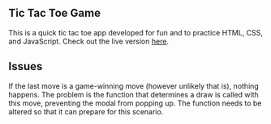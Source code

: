 ## Tic Tac Toe Game

This is a quick tic tac toe app developed for fun and to practice HTML, CSS, and JavaScript. Check out the live version [here](https://fjaddison.github.io/Tic-Tac-Toe/).

## Issues

If the last move is a game-winning move (however unlikely that is), nothing happens. The problem is the function that determines a draw is called with this move, preventing the modal from popping up. The function needs to be altered so that it can prepare for this scenario.